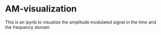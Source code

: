# AM-visualization
This is an ipynb to visualize the amplitude modulated signal in the time and the frequency domain
